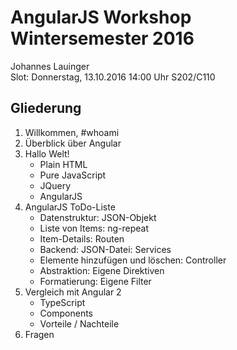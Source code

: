 # AngularJS Workshop Wintersemester 2016

Johannes Lauinger  
Slot: Donnerstag, 13.10.2016 14:00 Uhr S202/C110

## Gliederung

1. Willkommen, #whoami
2. Überblick über Angular
3. Hallo Welt!
   - Plain HTML
   - Pure JavaScript
   - JQuery
   - AngularJS
4. AngularJS ToDo-Liste
   - Datenstruktur: JSON-Objekt
   - Liste von Items: ng-repeat
   - Item-Details: Routen
   - Backend: JSON-Datei: Services
   - Elemente hinzufügen und löschen: Controller
   - Abstraktion: Eigene Direktiven
   - Formatierung: Eigene Filter
5. Vergleich mit Angular 2
   - TypeScript
   - Components
   - Vorteile / Nachteile
6. Fragen

